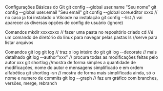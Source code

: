 Configurações Básicas do Git
git config --global user.name "Seu nome"
git config --global user.email "Seu email"
git config --global core.editor xxxx  // no caso ja foi instalado o VScode na instalação
git config --list // vai aparecer as diversas opções de config de usuário (ignore)

Comandos
mkdir xxxxxxxx // fazer uma pasta no repositório criado
cd //é um comando de diretório do linux para navegar pelas pastas
ls //serve para listar arquivos

Comandos git log
git log // traz o log inteiro do git
git log --decorate // mais detalhado
git log --author"xxx" // procura todas as modificações feitas pelo autor xxx
git shortlog //mostra de forma simples a quantidade de modificações, nome do autor e mensagens simplificado e em ordem alfabética
git shortlog -sn // mostra de forma mais simplificada ainda, só o nome e numero de commits
git log --graph // faz um gráfico com branches, versões, merge, rebranch
